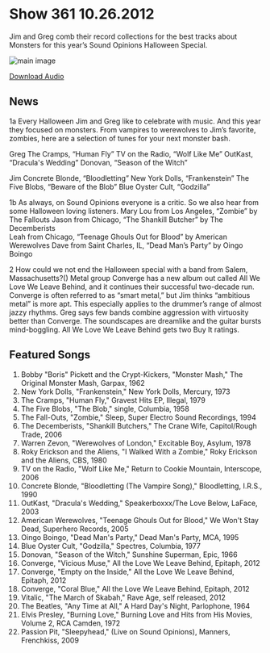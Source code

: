 # Show 361 10.26.2012
Jim and Greg comb their record collections for the best tracks about Monsters for this year’s Sound Opinions Halloween Special.

                                                                        

![main image](http://www.soundopinions.org/images/2012/monsters.jpg)

[Download Audio](http://audio.soundopinions.org/streams/2012/10/so_20121026.m3u)

## News
1a Every Halloween Jim and Greg like to celebrate with music. And this year they focused on monsters. From vampires to werewolves to Jim’s favorite, zombies, here are a selection of tunes for your next monster bash.

Greg
The Cramps, “Human Fly”
TV on the Radio, “Wolf Like Me”
OutKast, “Dracula's Wedding”
Donovan, “Season of the Witch”

Jim
Concrete Blonde, “Bloodletting”
New York Dolls, “Frankenstein”
The Five Blobs, “Beware of the Blob”
Blue Oyster Cult, “Godzilla”

1b As always, on Sound Opinions everyone is a critic. So we also hear from some Halloween loving listeners.
Mary Lou from Los Angeles, “Zombie” by The Fallouts
Jason from Chicago, “The Shankill Butcher” by The Decemberists  
Leah from Chicago, “Teenage Ghouls Out for Blood” by American Werewolves
Dave from Saint Charles, IL, “Dead Man’s Party” by Oingo Boingo

2 How could we not end the Halloween special with a band from Salem, Massachusetts?() Metal group Converge has a new album out called All We Love We Leave Behind, and it continues their successful two-decade run. Converge is often referred to as “smart metal,” but Jim thinks “ambitious metal” is more apt. This especially applies to the drummer’s range of almost jazzy 
rhythms. Greg says few bands combine aggression with virtuosity better than Converge. The soundscapes are dreamlike and the guitar bursts mind-boggling. All We Love We Leave Behind gets two Buy It ratings.

## Featured Songs
1. Bobby "Boris" Pickett and the Crypt-Kickers, "Monster Mash," The Original Monster Mash, Garpax, 1962
2. New York Dolls, "Frankenstein," New York Dolls, Mercury, 1973
3. The Cramps, "Human Fly," Gravest Hits EP, Illegal, 1979
4. The Five Blobs, "The Blob," single, Columbia, 1958
5. The Fall-Outs, "Zombie," Sleep, Super Electro Sound Recordings, 1994
6. The Decemberists, "Shankill Butchers," The Crane Wife, Capitol/Rough Trade, 2006
7. Warren Zevon, "Werewolves of London," Excitable Boy, Asylum, 1978
8. Roky Erickson and the Aliens, "I Walked With a Zombie," Roky Erickson and the Aliens, CBS, 1980
9. TV on the Radio, "Wolf Like Me," Return to Cookie Mountain, Interscope, 2006
10. Concrete Blonde, "Bloodletting (The Vampire Song)," Bloodletting, I.R.S., 1990
11. OutKast, "Dracula's Wedding," Speakerboxxx/The Love Below, LaFace, 2003
12. American Werewolves, "Teenage Ghouls Out for Blood," We Won't Stay Dead, Superhero Records, 2005
13. Oingo Boingo, "Dead Man's Party," Dead Man's Party, MCA, 1995
14. Blue Oyster Cult, "Godzilla," Spectres, Columbia, 1977
15. Donovan, "Season of the Witch," Sunshine Superman, Epic, 1966
16. Converge, "Vicious Muse," All the Love We Leave Behind, Epitaph, 2012
17. Converge, "Empty on the Inside," All the Love We Leave Behind, Epitaph, 2012
18. Converge, "Coral Blue," All the Love We Leave Behind, Epitaph, 2012
19. Vitalic, "The March of Skabah," Rave Age, self released, 2012
20. The Beatles, "Any Time at All," A Hard Day's Night, Parlophone, 1964
21. Elvis Presley, "Burning Love," Burning Love and Hits from His Movies, Volume 2, RCA Camden, 1972
22. Passion Pit, "Sleepyhead," (Live on Sound Opinions), Manners, Frenchkiss, 2009
